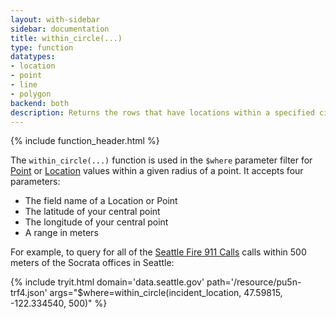 ```yaml
---
layout: with-sidebar
sidebar: documentation
title: within_circle(...)
type: function
datatypes:
- location
- point
- line
- polygon
backend: both
description: Returns the rows that have locations within a specified circle, measured in meters
---
```


{% include function_header.html %}

The `within_circle(...)` function is used in the `$where` parameter filter for [Point](/docs/datatypes/point.html) or [Location](/docs/datatypes/location.html) values within a given radius of a point. It accepts four parameters:

- The field name of a Location or Point
- The latitude of your central point
- The longitude of your central point
- A range in meters

For example, to query for all of the [Seattle Fire 911 Calls](https://data.seattle.gov/Public-Safety/Seattle-Police-Department-911-Incident-Response/3k2p-39jp) calls within 500 meters of the Socrata offices in Seattle:

{% include tryit.html domain='data.seattle.gov' path='/resource/pu5n-trf4.json' args="$where=within_circle(incident_location, 47.59815, -122.334540, 500)" %}
